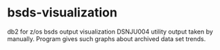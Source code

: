 # bsds-visualization
db2 for z/os bsds output visualization
DSNJU004 utility output taken by manually.
Program gives such graphs about archived data set trends.
